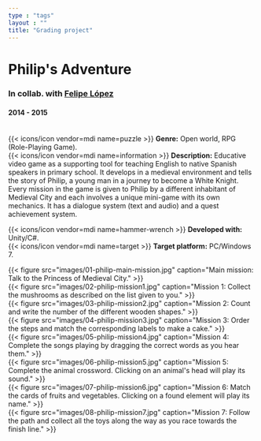 ```yaml
---
type : "tags"
layout : ""
title: "Grading project"
---
```


# Philip's Adventure
### In collab. with [Felipe López](https://felipeandreslopez.dev)
#### 2014 - 2015
\
{{< icons/icon vendor=mdi name=puzzle >}} **Genre:** Open world, RPG (Role-Playing Game).\
{{< icons/icon vendor=mdi name=information >}} **Description:**
Educative video game as a supporting tool for teaching English to native Spanish speakers in primary school.
It develops in a medieval environment and tells the story of Philip, a young man in a journey to become a White Knight.
Every mission in the game is given to Philip by a different inhabitant of Medieval City and each involves a unique mini-game with its own mechanics.
It has a dialogue system (text and audio) and a quest achievement system.

{{< icons/icon vendor=mdi name=hammer-wrench >}} **Developed with:** Unity/C#.\
{{< icons/icon vendor=mdi name=target >}} **Target platform:** PC/Windows 7.

{{< figure src="images/01-philip-main-mission.jpg" caption="Main mission: Talk to the Princess of Medieval City." >}}\
{{< figure src="images/02-philip-mission1.jpg" caption="Mission 1: Collect the mushrooms as described on the list given to you." >}}\
{{< figure src="images/03-philip-mission2.jpg" caption="Mission 2: Count and write the number of the different wooden shapes." >}}\
{{< figure src="images/04-philip-mission3.jpg" caption="Mission 3: Order the steps and match the corresponding labels to make a cake." >}}\
{{< figure src="images/05-philip-mission4.jpg" caption="Mission 4: Complete the songs playing by dragging the correct words as you hear them." >}}\
{{< figure src="images/06-philip-mission5.jpg" caption="Mission 5: Complete the animal crossword. Clicking on an animal's head will play its sound." >}}\
{{< figure src="images/07-philip-mission6.jpg" caption="Mission 6: Match the cards of fruits and vegetables. Clicking on a found element will play its name." >}}\
{{< figure src="images/08-philip-mission7.jpg" caption="Mission 7: Follow the path and collect all the toys along the way as you race towards the finish line." >}}
